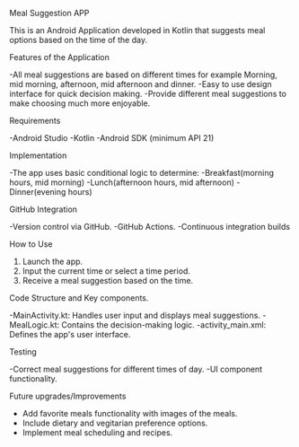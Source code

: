 Meal Suggestion APP

This is an Android Application developed in Kotlin that suggests meal options based on the time of the day.

Features of the Application

-All meal suggestions are based on different times for example Morning, mid morning, afternoon, mid afternoon and dinner.
-Easy to use design interface for quick decision making.
-Provide different meal suggestions to make choosing much more enjoyable.

Requirements

-Android Studio
-Kotlin
-Android SDK (minimum API 21)

Implementation

-The app uses basic conditional logic to determine:
-Breakfast(morning hours, mid morning)
-Lunch(afternoon hours, mid afternoon)
-Dinner(evening hours)

GitHub Integration

-Version control via GitHub.
-GitHub Actions.
-Continuous integration builds

How to Use

1. Launch the app.
2. Input the current time or select a time period.
3. Receive a meal suggestion based on the time.

Code Structure and Key components. 

-MainActivity.kt: Handles user input and displays meal suggestions.
-MealLogic.kt: Contains the decision-making logic.
-activity_main.xml: Defines the app's user interface.

Testing

-Correct meal suggestions for different times of day.
-UI component functionality.

Future upgrades/Improvements

- Add favorite meals functionality with images of the meals.
- Include dietary and vegitarian preference options.
- Implement meal scheduling and recipes.
